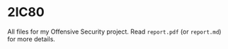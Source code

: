 # 2IC80

All files for my Offensive Security project. Read `report.pdf` (or `report.md`) for more details.
